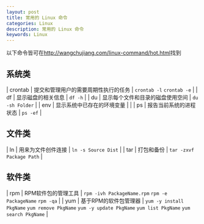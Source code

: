 ```yaml
---
layout: post
title: 常用的 Linux 命令
categories: Linux
description: 常用的 Linux 命令
keywords: Linux
---
```


以下命令皆可在<http://wangchujiang.com/linux-command/hot.html>找到

## 系统类
| crontab | 提交和管理用户的需要周期性执行的任务 | `crontab -l` `crontab -e` |
| df | 显示磁盘的相关信息 | `df -h` |
| du | 显示每个文件和目录的磁盘使用空间 | `du -sh Folder` |
| env | 显示系统中已存在的环境变量 | |
| ps | 报告当前系统的进程状态 | `ps -ef` |

## 文件类
| ln | 用来为文件创件连接 | `ln -s Source Dist` |
| tar | 打包和备份 | `tar -zxvf Package Path` |

## 软件类
| rpm | RPM软件包的管理工具 | `rpm -ivh PackageName.rpm` `rpm -e PackageName` `rpm -qa` |
| yum | 基于RPM的软件包管理器 | `yum -y install PkgName` `yum remove PkgName` `yum -y update PkgName` `yum list PkgName` `yum search PkgName` |

